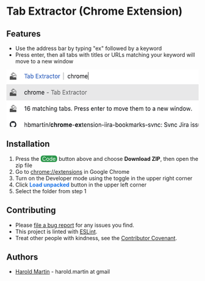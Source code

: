 # Tab Extractor (Chrome Extension)

## Features

* Use the address bar by typing "ex" followed by a keyword
* Press enter, then all tabs with titles or URLs matching your keyword will move to a new window

<img src="media/screenshot.png" height="150" />

## Installation

1. Press the <span style="color:white; background:#2c974b; border-radius:6px; padding: 0 .3em;">Code</span> button above and choose **Download ZIP**, then open the zip file
2. Go to [chrome://extensions](chrome://extensions) in Google Chrome
3. Turn on the Developer mode using the toggle in the upper right corner
4. Click <span style="color:#1a73e8; font-weight: bold;">Load unpacked</span> button in the upper left corner 
5. Select the folder from step 1

## Contributing

* Please [file a bug report](https://github.com/hbmartin/chrome-tab-extractor/issues) for any issues you find.
* This project is linted with [ESLint](https://eslint.org/).
* Treat other people with kindness, see the [Contributor Covenant](https://www.contributor-covenant.org/).

## Authors

* [Harold Martin](https://www.linkedin.com/in/harold-martin-98526971/) - harold.martin at gmail

